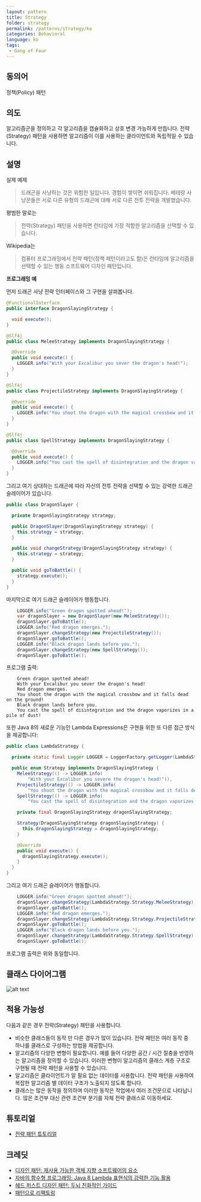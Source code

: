 ```yaml
---
layout: pattern
title: Strategy
folder: strategy
permalink: /patterns/strategy/ko
categories: Behavioral
language: ko
tags:
 - Gang of Four
---
```


## 동의어

정책(Policy) 패턴

## 의도

알고리즘군을 정의하고 각 알고리즘을 캡슐화하고 상호 변경 가능하게 만듭니다. 전략(Strategy) 패턴을 사용하면 알고리즘이 이를 사용하는 클라이언트와 독립적일 수 있습니다.

## 설명

실제 예제

> 드래곤을 사냥하는 것은 위험한 일입니다. 경험이 쌓이면 쉬워집니다. 베테랑 사냥꾼들은 서로 다른 유형의 드래곤에 대해 서로 다른 전투 전략을 개발했습니다.

평범한 말로는

> 전략(Strategy) 패턴을 사용하면 런타임에 가장 적합한 알고리즘을 선택할 수 있습니다.   

Wikipedia는

> 컴퓨터 프로그래밍에서 전략 패턴(정책 패턴이라고도 함)은 런타임에 알고리즘을 선택할 수 있는 행동 소프트웨어 디자인 패턴입니다.

**프로그래밍 예**

먼저 드래곤 사냥 전략 인터페이스와 그 구현을 살펴봅니다.

```java
@FunctionalInterface
public interface DragonSlayingStrategy {

  void execute();
}

@Slf4j
public class MeleeStrategy implements DragonSlayingStrategy {

  @Override
  public void execute() {
    LOGGER.info("With your Excalibur you sever the dragon's head!");
  }
}

@Slf4j
public class ProjectileStrategy implements DragonSlayingStrategy {

  @Override
  public void execute() {
    LOGGER.info("You shoot the dragon with the magical crossbow and it falls dead on the ground!");
  }
}

@Slf4j
public class SpellStrategy implements DragonSlayingStrategy {

  @Override
  public void execute() {
    LOGGER.info("You cast the spell of disintegration and the dragon vaporizes in a pile of dust!");
  }
}
```

그리고 여기 상대하는 드래곤에 따라 자신의 전투 전략을 선택할 수 있는 강력한 드래곤 슬레이어가 있습니다.

```java
public class DragonSlayer {

  private DragonSlayingStrategy strategy;

  public DragonSlayer(DragonSlayingStrategy strategy) {
    this.strategy = strategy;
  }

  public void changeStrategy(DragonSlayingStrategy strategy) {
    this.strategy = strategy;
  }

  public void goToBattle() {
    strategy.execute();
  }
}
```

마지막으로 여기 드래곤 슬레이어가 행동합니다.

```java
    LOGGER.info("Green dragon spotted ahead!");
    var dragonSlayer = new DragonSlayer(new MeleeStrategy());
    dragonSlayer.goToBattle();
    LOGGER.info("Red dragon emerges.");
    dragonSlayer.changeStrategy(new ProjectileStrategy());
    dragonSlayer.goToBattle();
    LOGGER.info("Black dragon lands before you.");
    dragonSlayer.changeStrategy(new SpellStrategy());
    dragonSlayer.goToBattle();
```

프로그램 출력:

```
    Green dragon spotted ahead!
    With your Excalibur you sever the dragon's head!
    Red dragon emerges.
    You shoot the dragon with the magical crossbow and it falls dead on the ground!
    Black dragon lands before you.
    You cast the spell of disintegration and the dragon vaporizes in a pile of dust!    
```

또한 Java 8의 새로운 기능인 Lambda Expressions은 구현을 위한 또 다른 접근 방식을 제공합니다:

```java
public class LambdaStrategy {

  private static final Logger LOGGER = LoggerFactory.getLogger(LambdaStrategy.class);

  public enum Strategy implements DragonSlayingStrategy {
    MeleeStrategy(() -> LOGGER.info(
        "With your Excalibur you severe the dragon's head!")),
    ProjectileStrategy(() -> LOGGER.info(
        "You shoot the dragon with the magical crossbow and it falls dead on the ground!")),
    SpellStrategy(() -> LOGGER.info(
        "You cast the spell of disintegration and the dragon vaporizes in a pile of dust!"));

    private final DragonSlayingStrategy dragonSlayingStrategy;

    Strategy(DragonSlayingStrategy dragonSlayingStrategy) {
      this.dragonSlayingStrategy = dragonSlayingStrategy;
    }

    @Override
    public void execute() {
      dragonSlayingStrategy.execute();
    }
  }
}
```

그리고 여기 드래곤 슬레이어가 행동합니다.

```java
    LOGGER.info("Green dragon spotted ahead!");
    dragonSlayer.changeStrategy(LambdaStrategy.Strategy.MeleeStrategy);
    dragonSlayer.goToBattle();
    LOGGER.info("Red dragon emerges.");
    dragonSlayer.changeStrategy(LambdaStrategy.Strategy.ProjectileStrategy);
    dragonSlayer.goToBattle();
    LOGGER.info("Black dragon lands before you.");
    dragonSlayer.changeStrategy(LambdaStrategy.Strategy.SpellStrategy);
    dragonSlayer.goToBattle();
```

프로그램 출력은 위와 동일합니다.

## 클래스 다이어그램

![alt text](../../../strategy/etc/strategy_urm.png "Strategy")

## 적용 가능성

다음과 같은 경우 전략(Strategy) 패턴을 사용합니다.

* 비슷한 클래스들이 동작 만 다른 경우가 많이 있습니다. 전략 패턴은 여러 동작 중 하나를 클래스로 구성하는 방법을 제공합니다.
* 알고리즘의 다양한 변형이 필요합니다. 예를 들어 다양한 공간 / 시간 절충을 반영하는 알고리즘을 정의할 수 있습니다. 이러한 변형이 알고리즘의 클래스 계층 구조로 구현될 때 전략 패턴을 사용할 수 있습니다.
* 알고리즘은 클라이언트가 알 필요 없는 데이터를 사용합니다. 전략 패턴을 사용하여 복잡한 알고리즘 별 데이터 구조가 노출되지 않도록 합니다.
* 클래스는 많은 동작을 정의하며 이러한 동작은 작업에서 여러 조건문으로 나타납니다. 많은 조건부 대신 관련 조건부 분기를 자체 전략 클래스로 이동하세요.

## 튜토리얼 

* [전략 패턴 튜토리얼](https://www.journaldev.com/1754/strategy-design-pattern-in-java-example-tutorial)

## 크레딧

* [디자인 패턴: 재사용 가능한 객체 지향 소프트웨어의 요소](https://www.amazon.com/gp/product/0201633612/ref=as_li_tl?ie=UTF8&camp=1789&creative=9325&creativeASIN=0201633612&linkCode=as2&tag=javadesignpat-20&linkId=675d49790ce11db99d90bde47f1aeb59)
* [자바의 함수형 프로그래밍: Java 8 Lambda 표현식의 강력한 기능 활용](https://www.amazon.com/gp/product/1937785467/ref=as_li_tl?ie=UTF8&camp=1789&creative=9325&creativeASIN=1937785467&linkCode=as2&tag=javadesignpat-20&linkId=7e4e2fb7a141631491534255252fd08b)
* [헤드 퍼스트 디자인 패턴: 두뇌 친화적인 가이드](https://www.amazon.com/gp/product/0596007124/ref=as_li_tl?ie=UTF8&camp=1789&creative=9325&creativeASIN=0596007124&linkCode=as2&tag=javadesignpat-20&linkId=6b8b6eea86021af6c8e3cd3fc382cb5b)
* [패턴으로 리팩토링](https://www.amazon.com/gp/product/0321213351/ref=as_li_tl?ie=UTF8&camp=1789&creative=9325&creativeASIN=0321213351&linkCode=as2&tag=javadesignpat-20&linkId=2a76fcb387234bc71b1c61150b3cc3a7)
